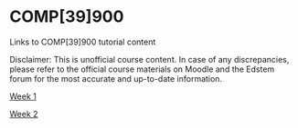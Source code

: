 # COMP[39]900
Links to COMP[39]900 tutorial content

Disclaimer: This is unofficial course content. In case of any discrepancies, please refer to the official course materials on Moodle and the Edstem forum for the most accurate and up-to-date information.

[Week 1](https://docs.google.com/document/d/1mIKgQu6rr8Hec4c_U64TQGk3eHNtGEPUpUb84gcSw3c/edit?usp=sharing)

[Week 2](https://docs.google.com/document/d/1LoCj3FF-QmJpm6oxZhI0Yn7BJfqoNMVNqpP09WCR80w/edit?usp=sharing)
